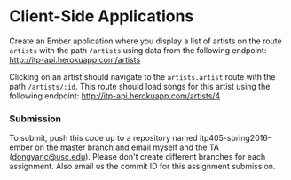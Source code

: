 Client-Side Applications
======

Create an Ember application where you display a list of artists on the route `artists` with the path `/artists` using data from the following endpoint: http://itp-api.herokuapp.com/artists

Clicking on an artist should navigate to the `artists.artist` route with the path `/artists/:id`. This route should load songs for this artist using the following endpoint: http://itp-api.herokuapp.com/artists/4

### Submission

To submit, push this code up to a repository named itp405-spring2016-ember on the master branch and email myself and the TA (dongyanc@usc.edu). Please don't create different branches for each assignment. Also email us the commit ID for this assignment submission.
